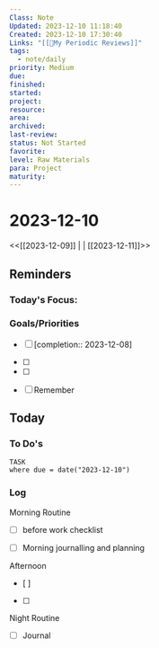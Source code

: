 ```yaml
---
Class: Note
Updated: 2023-12-10 11:18:40
Created: 2023-12-10 17:30:40
Links: "[[🔁My Periodic Reviews]]"
tags:
  - note/daily
priority: Medium
due: 
finished: 
started: 
project: 
resource: 
area: 
archived: 
last-review: 
status: Not Started
favorite: 
level: Raw Materials
para: Project
maturity:
---
```


# 2023-12-10
<<[[2023-12-09]] | | [[2023-12-11]]>>
## Reminders
### Today's Focus:

### Goals/Priorities
- [ ] [completion:: 2023-12-08]
- [ ] 
- [ ] 



- [ ] Remember

## Today
### To Do's
```dataview
TASK
where due = date("2023-12-10")
```

### Log
 Morning Routine
- [ ] before work checklist
- [ ] Morning journalling and planning


 Afternoon
- [ ] 
- [ ] 

Night Routine
- [ ] Journal

